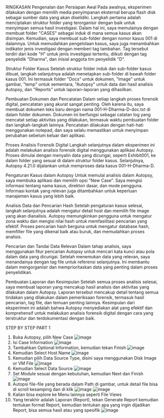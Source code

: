 RINGKASAN
Pengenalan dan Persiapan Awal
Pada awalnya, eksperimen dilakukan dengan memilih media penyimpanan eksternal berupa flash disk sebagai sumber data yang akan diselidiki. Langkah pertama adalah menciptakan struktur folder yang terorganisir dengan baik untuk menyimpan semua hasil investigasi. Dalam hal ini, saya memulainya dengan membuat folder "CASES" sebagai induk di mana semua kasus akan disimpan. Kemudian, saya membuat sub-folder dengan nomor kasus 001 di dalamnya. Untuk memudahkan pengelolaan kasus, saya juga menambahkan indikator jenis investigasi dengan memberi tag tambahan. Tag tersebut terdiri dari kode "H" untuk jenis investigasi tertentu, diikuti dengan tag penyelidik "Dharma", dan inisial anggota tim penyelidik "D".

Struktur Folder Kasus
Setelah struktur folder induk dan sub-folder kasus dibuat, langkah selanjutnya adalah menetapkan sub-folder di bawah folder kasus 001. Ini termasuk folder "Docs" untuk dokumen, "Image" untuk gambar, "temp" untuk sementara, "Autopsy" untuk data dan hasil analisis Autopsy, dan "Reports" untuk laporan-laporan yang dihasilkan.

Pembuatan Dokumen dan Pencatatan
Dalam setiap langkah proses forensik digital, pencatatan yang akurat sangat penting. Oleh karena itu, saya membuat dokumen teks baru dengan nama 001-H-Dharma-D-doc.txt di dalam folder dokumen. Dokumen ini berfungsi sebagai catatan log yang mencatat setiap aktivitas yang dilakukan, termasuk waktu pembuatan folder dan langkah-langkah lainnya. Pencatatan dilakukan dengan hati-hati menggunakan notepad, dan saya selalu memastikan untuk menyimpan perubahan sebelum keluar dari aplikasi.

Proses Analisis Forensik Digital
Langkah selanjutnya dalam eksperimen ini adalah melakukan analisis forensik digital menggunakan aplikasi Autopsy. Proses dimulai dengan menyalin data yang dicurigai, seperti Exhibit001, ke dalam folder yang sesuai di dalam struktur folder kasus. Selanjutnya, Autopsy 4.21.0 dijalankan untuk memproses data kasus 001-H-Dharma-D.

Pengaturan Kasus dalam Autopsy
Untuk memulai analisis dalam Autopsy, saya membuka aplikasi dan memilih opsi "New Case". Saya mengisi informasi tentang nama kasus, direktori dasar, dan mode pengguna. Informasi kontak yang relevan juga ditambahkan untuk keperluan manajemen kasus yang lebih baik.

Analisis Data dan Pencarian Hash
Setelah pengaturan kasus selesai, langkah selanjutnya adalah mengatur detail host dan memilih file image yang akan dianalisis. Autopsy memungkinkan pengguna untuk mengatur zona waktu dan mengisi nilai hash untuk memfasilitasi pencarian yang efektif. Proses pencarian hash berguna untuk mengatur database hash, memfilter file yang dikenal baik atau buruk, dan memudahkan proses analisis.

Pencarian dan Tandai Data Relevan
Dalam tahap analisis, saya menggunakan fitur pencarian Autopsy untuk mencari kata kunci atau pola dalam data yang dicurigai. Setelah menemukan data yang relevan, saya menandainya dengan tag file untuk referensi selanjutnya. Ini membantu dalam mengorganisir dan memprioritaskan data yang penting dalam proses penyelidikan.

Pembuatan Laporan dan Kesimpulan
Setelah semua proses analisis selesai, saya membuat laporan yang mencakup hasil analisis dan aktivitas yang dilakukan dalam Autopsy. Laporan tersebut mencakup detail tentang semua tindakan yang dilakukan dalam pemeriksaan forensik, termasuk hasil pencarian, tag file, dan temuan penting lainnya. Kesimpulan dari eksperimen ini adalah bahwa Autopsy menyediakan alat yang efektif dan komprehensif untuk melakukan analisis forensik digital dengan cara yang terstruktur dan terdokumentasi dengan baik.


STEP BY STEP
PART 1
1. Buka Autopsy, pilih New Case
   ![image](https://github.com/marieroseoo/Autopsy-Exercise---1203210117/assets/150213177/8dadb081-11a2-4993-9b0e-7d506efd0626)
2. Isi Case Information
   ![image](https://github.com/marieroseoo/Autopsy-Exercise---1203210117/assets/150213177/08a370a6-ff60-4be9-bfef-f530f7cbacbf)
3. Tambahkan Optional Information, kemudian tekan Finish
   ![image](https://github.com/marieroseoo/Autopsy-Exercise---1203210117/assets/150213177/b828b16d-63e0-409b-aa94-5aea6d37fad9)
4. Kemudian Select Host Name
   ![image](https://github.com/marieroseoo/Autopsy-Exercise---1203210117/assets/150213177/f4892686-de8c-4f67-9149-da09fca669d9)
5. Kemudian pilih Data Source Type, disini saya menggunakan Disk Image or VM File
   ![image](https://github.com/marieroseoo/Autopsy-Exercise---1203210117/assets/150213177/4179c511-4772-4c8c-b61a-f5fd2e80dced)
6. Kemudian Select Data Source
   ![image](https://github.com/marieroseoo/Autopsy-Exercise---1203210117/assets/150213177/730fad87-b9fa-42ed-b302-7f3c8ecef79b)
7. Set Module sesuai dengan kebutuhan, kemudian Next dan Finish
   ![image](https://github.com/marieroseoo/Autopsy-Exercise---1203210117/assets/150213177/5755c9e2-2ef5-4a09-80fc-a382b1c0022e)
8. Autopsi file-file yang berada dalam Path di gambar, untuk detail file bisa di scroll kesamping dan di klik
   ![image](https://github.com/marieroseoo/Autopsy-Exercise---1203210117/assets/150213177/0b528f6e-7e36-4022-ab68-58923075508a)
   ![image](https://github.com/marieroseoo/Autopsy-Exercise---1203210117/assets/150213177/54a99e89-0c86-444c-84a2-b6b8db804f0b)
9. Kalian bisa explore ke Menu lainnya seperti File Views
10. Yang terakhir adalah Laporan (Report), tekan Generate Report kemudian tentukan format Report, kemudian tentukan apa yang ingin dijadikan Report, bisa semua hasil atau yang spesifik
    ![image](https://github.com/marieroseoo/Autopsy-Exercise---1203210117/assets/150213177/04f04da2-33cc-426f-a955-4ddd7a8ea30a)
